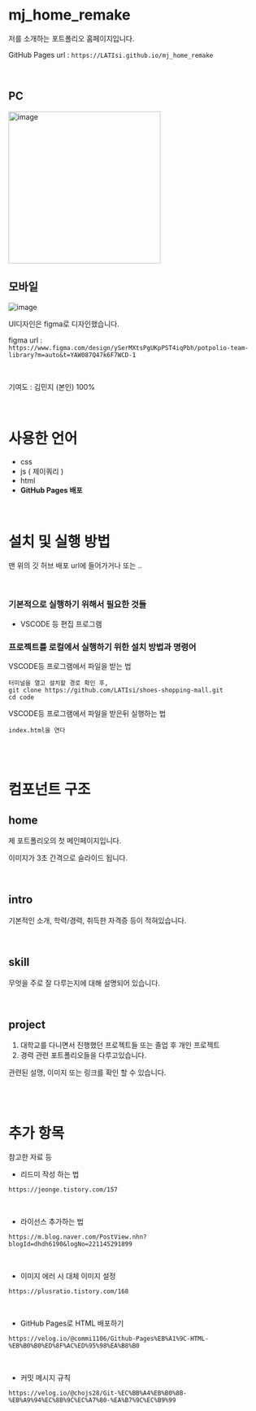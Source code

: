 # mj_home_remake

저를 소개하는 포트폴리오 홈페이지입니다.

GitHub Pages url : <a>`https://LATIsi.github.io/mj_home_remake`</a>

</br>

## PC

<img width="299" alt="image" src="https://user-images.githubusercontent.com/91597005/147817866-b2133d71-3809-4754-8919-aceab3e05c7c.png">

## 모바일

![image](https://user-images.githubusercontent.com/91597005/147817787-7ca30ba7-4476-4f1c-a2ac-22512f9d632f.png)



UI디자인은 figma로 디자인했습니다.

figma url : <a>`https://www.figma.com/design/ySerMXtsPgUKpPST4iqPbh/potpolio-team-library?m=auto&t=YAW087Q47k6F7WCD-1`</a>

</br>

기여도 : 김민지 (본인) 100%

</br>



# 사용한 언어

- css
- js ( 제이쿼리 )
- html
- **GitHub Pages 배포**

</br>

# 설치 및 실행 방법

맨 위의 깃 허브 배포 url에 들어가거나 또는 .. 

<br>

### 기본적으로 실행하기 위해서 필요한 것들
- VSCODE 등 편집 프로그램

### 프로젝트를 로컬에서 실행하기 위한 설치 방법과 명령어

VSCODE등 프로그램에서 파일을 받는 법
```
터미널을 열고 설치할 경로 확인 후,
git clone https://github.com/LATIsi/shoes-shopping-mall.git
cd code
```

VSCODE등 프로그램에서 파일을 받은뒤 실행하는 법
```
index.html을 연다
```

</br>

</br>

# 컴포넌트 구조

## home
제 포트폴리오의 첫 메인페이지입니다.

이미지가 3초 간격으로 슬라이드 됩니다.


<br>


## intro

기본적인 소개, 학력/경력, 취득한 자격증 등이 적혀있습니다.


<br>


## skill

무엇을 주로 잘 다루는지에 대해 설명되어 있습니다.


<br>


## project

1. 대학교를 다니면서 진행했던 프로젝트들 또는 졸업 후 개인 프로젝트
2. 경력 관련 포트폴리오들을 다루고있습니다.  

관련된 설명, 이미지 또는 링크를 확인 할 수 있습니다.

</br>


</br>


# 추가 항목

참고한 자료 등

- 리드미 작성 하는 법

<a>`https://jeonge.tistory.com/157 `</a>

<br>

- 라이선스 추가하는 법

<a>`https://m.blog.naver.com/PostView.nhn?blogId=dhdh6190&logNo=221145291899`</a>
 
<br>

- 이미지 에러 시 대체 이미지 설정

<a>`https://plusratio.tistory.com/168`</a>

<br>


- GitHub Pages로 HTML 배포하기

<a>`https://velog.io/@commi1106/Github-Pages%EB%A1%9C-HTML-%EB%B0%B0%ED%8F%AC%ED%95%98%EA%B8%B0`</a>

<br>


- 커밋 메시지 규칙

<a>`https://velog.io/@chojs28/Git-%EC%BB%A4%EB%B0%8B-%EB%A9%94%EC%8B%9C%EC%A7%80-%EA%B7%9C%EC%B9%99`</a>

<br>


